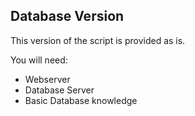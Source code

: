 ## Database Version
This version of the script is provided as is.

You will need:
- Webserver
- Database Server
- Basic Database knowledge
